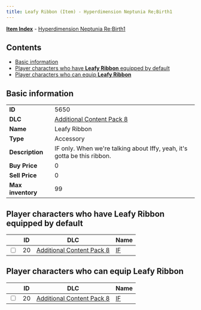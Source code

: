 ```yaml
---
title: Leafy Ribbon (Item) - Hyperdimension Neptunia Re;Birth1
---
```


[**Item Index**](/neptunia/rb1/item/index.html) - [Hyperdimension Neptunia Re;Birth1](/neptunia/rb1)

## Contents

- [Basic information](#basic-information)
- [Player characters who have **Leafy Ribbon** equipped by default](#player-characters-who-have-leafy-ribbon-equipped-by-default)
- [Player characters who can equip **Leafy Ribbon**](#player-characters-who-can-equip-leafy-ribbon)

## Basic information

|   |   |
| -- | -- |
| **ID** | 5650 |
| **DLC** | [Additional Content Pack 8](/neptunia/rb1/dlc/17-pack8.html) |
| **Name** | Leafy Ribbon |
| **Type** | Accessory |
| **Description** | IF only. When we're talking about Iffy, yeah, it's gotta be this ribbon. |
| **Buy Price** | 0 |
| **Sell Price** | 0 |
| **Max inventory** | 99 |


## Player characters who have **Leafy Ribbon** equipped by default

|    | ID | DLC | Name |
| -- | -- | --- | ---- |
| <input type="checkbox" id="rb1-player-17-20" class="trackbox" /> | 20 | [Additional Content Pack 8](/neptunia/rb1/dlc/17-pack8.html) | [IF](/neptunia/rb1/player/17-20-if.html) |


## Player characters who can equip **Leafy Ribbon**

|    | ID | DLC | Name |
| -- | -- | --- | ---- |
| <input type="checkbox" id="rb1-player-17-20" class="trackbox" /> | 20 | [Additional Content Pack 8](/neptunia/rb1/dlc/17-pack8.html) | [IF](/neptunia/rb1/player/17-20-if.html) |

